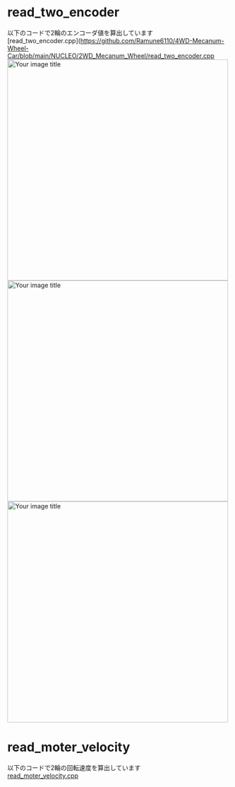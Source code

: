 # read_two_encoder
以下のコードで2輪のエンコーダ値を算出しています  
[read_two_encoder.cpp](https://github.com/Ramune6110/4WD-Mecanum-Wheel-Car/blob/main/NUCLEO/2WD_Mecanum_Wheel/read_two_encoder.cpp  
<img src="https://user-images.githubusercontent.com/52307432/96702432-b3755780-13cc-11eb-81ef-d5017c37ba44.jpg" alt="Your image title" width="500"/>  
<img src="https://user-images.githubusercontent.com/52307432/96702443-b4a68480-13cc-11eb-930b-4f479fbfcd8f.jpg" alt="Your image title" width="500"/>  
<img src="https://user-images.githubusercontent.com/52307432/96702467-b8d2a200-13cc-11eb-8f97-82bc53bf84b9.png" alt="Your image title" width="500"/>  

# read_moter_velocity
以下のコードで2輪の回転速度を算出しています  
[read_moter_velocity.cpp](https://github.com/Ramune6110/4WD-Mecanum-Wheel-Car/blob/main/NUCLEO/read_moter_velocity.cpp)  
